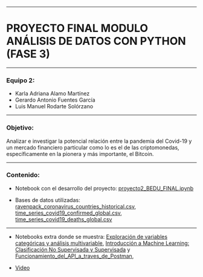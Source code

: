 -----

# PROYECTO FINAL MODULO ANÁLISIS DE DATOS CON PYTHON (FASE 3) 

-----

### Equipo 2:

* Karla Adriana Alamo Martínez
* Gerardo Antonio Fuentes García
* Luis Manuel Rodarte Solórzano

-----

### Objetivo:

Analizar e investigar la potencial relación entre la pandemia del Covid-19 y un mercado financiero particular como lo es el de las criptomonedas, específicamente en la pionera y más importante, el Bitcoin. 

-----

### Contenido:

* Notebook con el desarrollo del proyecto:  [proyecto2_BEDU_FINAL.ipynb](./proyecto2_BEDU_FINAL.ipynb)

* Bases de datos utilizadas: [ravenpack_coronavirus_countries_historical.csv](./ravenpack_coronavirus_countries_historical.csv), [time_series_covid19_confirmed_global.csv](./time_series_covid19_confirmed_global.csv),  
[time_series_covid19_deaths_global.csv](./time_series_covid19_deaths_global.csv)

------
* Notebooks extra donde se muestra: [Exploración de variables
categóricas y análisis
multivariable](https://github.com/LuisRodarteSolorzano/BEDU_SANTANDER_F3_Proyecto_Equipo_2/blob/main/Exploraci%C3%B3n_de_variables_categ%C3%B3ricas_y_an%C3%A1lisis_multivariable.ipynb), [Introducción a Machine
Learning: Clasificación
No Supervisada y
Supervisada](https://github.com/LuisRodarteSolorzano/BEDU_SANTANDER_F3_Proyecto_Equipo_2/blob/main/Funcionamiento_del_API_a_trav%C3%A9s_de_Postman.ipynb) y  [Funcionamiento_del_API_a_traves_de_Postman](https://github.com/LuisRodarteSolorzano/BEDU_SANTANDER_F3_Proyecto_Equipo_2/blob/main/Funcionamiento_del_API_a_trav%C3%A9s_de_Postman.ipynb), 

* [Video](https://youtu.be/gqgJ7dYVZjE)
